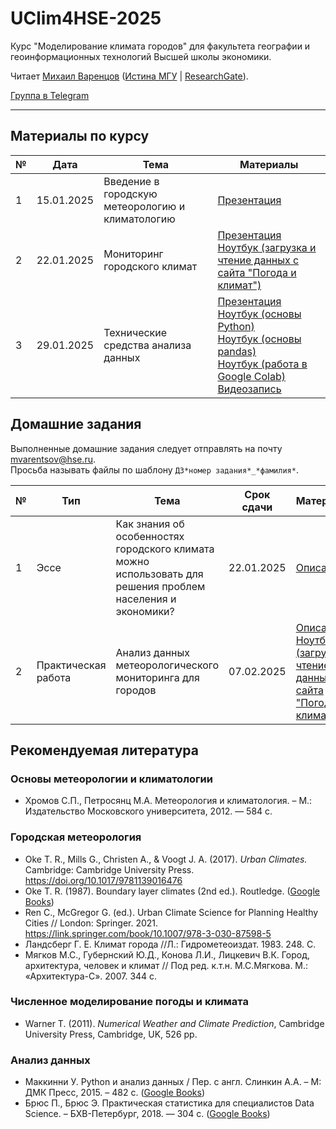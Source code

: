 # UClim4HSE-2025

Курс "Моделирование климата городов" для факультета географии и геоинформационных технологий Высшей школы экономики.  

Читает [Михаил Варенцов](https://www.hse.ru/org/persons/856269284) ([Истина МГУ](https://istina.msu.ru/workers-beta/10689047/) | [ResearchGate](https://www.researchgate.net/profile/Mikhail-Varentsov-2)).

[Группа в Telegram](https://t.me/+YWkUTuRWIDBmNDEy)

-------

## Материалы по курсу

|№| Дата | Тема | Материалы |
|-| ---- | -----| --------- |
|1| 15.01.2025| Введение в городскую метеорологию и климатологию |[Презентация](https://github.com/mvarentsov/UClim4HSE-2025/blob/main/presentations/Lecture01%20slides.pdf)|
|2| 22.01.2025| Мониторинг городского климат |[Презентация](https://github.com/mvarentsov/UClim4HSE-2025/blob/main/presentations/Lecture02%20slides.pdf)</br>[Ноутбук (загрузка и чтение данных с сайта "Погода и климат")](https://github.com/mvarentsov/UClim4HSE-2025/blob/main/scripts/Lect02_load_weaclim_example.ipynb)|
|3| 29.01.2025| Технические средства анализа данных |[Презентация](https://github.com/mvarentsov/UClim4HSE-2025/blob/main/presentations/Lecture02%20slides.pdf)</br>[Ноутбук (основы Python)](https://github.com/mvarentsov/UClim4HSE-2025/blob/main/scripts/Lect03_python_demo.ipynb)</br>[Ноутбук (основы pandas)](https://github.com/mvarentsov/UClim4HSE-2025/blob/main/scripts/Lect03_pandas_demo.ipynb)</br>[Ноутбук (работа в Google Colab)](https://github.com/mvarentsov/UClim4HSE-2025/blob/main/scripts/Lect03_Colab_demo.ipynb)</br>[Видеозапись](https://disk.yandex.ru/i/jtVYuYzs40NazA)|

## Домашние задания

Выполненные домашние задания следует отправлять на почту mvarentsov@hse.ru. </br>
Просьба называть файлы по шаблону `ДЗ*номер задания*_*фамилия*`.

|№|Тип| Тема | Срок сдачи | Материалы |
|-|---|----------|------------|---------- |
|1|Эссе|Как знания об особенностях городского климата можно использовать для решения проблем населения и экономики?| 22.01.2025 | [Описание](https://github.com/mvarentsov/UClim4HSE-2025/blob/main/homeworks/HW1.md) |
|2|Практическая работа|Анализ данных метеорологического мониторинга для городов| 07.02.2025 | [Описание](https://github.com/mvarentsov/UClim4HSE-2025/blob/main/homeworks/HW2.md) [Ноутбук (загрузка и чтение данных с сайта "Погода и климат")](https://github.com/mvarentsov/UClim4HSE-2025/blob/main/scripts/Lect02_load_weaclim_example.ipynb)|

## Рекомендуемая литература

### Основы метеорологии и климатологии
- Хромов С.П., Петросянц М.А. Метеорология и климатология. – М.: Издательство Московского университета, 2012. — 584 с.

### Городская метеорология 
- Oke T. R., Mills G., Christen A., & Voogt J. A. (2017). *Urban Climates.* Cambridge: Cambridge University Press. https://doi.org/10.1017/9781139016476
- Oke T. R. (1987). Boundary layer climates (2nd ed.). Routledge. ([Google Books](https://books.google.ru/books?hl=ru&lr=&id=RVyIAgAAQBAJ&oi=fnd&pg=PP1&dq=oke+boundary+layer+climates&ots=sDAymrb-7h&sig=Y1MTAhD93CxnCOHhp9M1T1gH8WM&redir_esc=y#v=onepage&q=oke%20boundary%20layer%20climates&f=false))
- Ren C., McGregor G. (ed.). Urban Climate Science for Planning Healthy Cities // London:  Springer. 2021.  https://link.springer.com/book/10.1007/978-3-030-87598-5 
- Ландсберг Г. Е. Климат города //Л.: Гидрометеоиздат. 1983. 248. С. 
- Мягков М.С., Губернский Ю.Д., Конова Л.И., Лицкевич В.К. Город, архитектура, человек и климат // Под ред. к.т.н. М.С.Мягкова. М.: «Архитектура-С». 2007. 344 с. 

### Численное моделирование погоды и климата 
- Warner T. (2011). *Numerical Weather and Climate Prediction*, Cambridge University Press, Cambridge, UK, 526 pp.

### Анализ данных 
-	Маккинни У. Python и анализ данных / Пер. с англ. Слинкин А.А. – М: ДМК Пресс, 2015. – 482 с. ([Google Books](https://books.google.ru/books/about/Python_%D0%B8_%D0%B0%D0%BD%D0%B0%D0%BB%D0%B8%D0%B7_%D0%B4%D0%B0%D0%BD%D0%BD%D1%8B%D1%85.html?id=YC0kEAAAQBAJ&redir_esc=y))
-	Брюс П., Брюс Э. Практическая статистика для специалистов Data Science. – БХВ-Петербург, 2018. — 304 с. ([Google Books](https://books.google.ru/books?hl=ru&lr=&id=l_6MDwAAQBAJ&oi=fnd&pg=PA5&dq=%D0%BF%D1%80%D0%B0%D0%BA%D1%82%D0%B8%D1%87%D0%B5%D1%81%D0%BA%D0%B0%D1%8F+%D1%81%D1%82%D0%B0%D1%82%D0%B8%D1%81%D1%82%D0%B8%D0%BA%D0%B0+%D0%B4%D0%BB%D1%8F+%D1%81%D0%BF%D0%B5%D1%86%D0%B8%D0%B0%D0%BB%D0%B8%D1%81%D1%82%D0%BE%D0%B2+data+science&ots=fB2sdc0NnS&sig=S7_kC8Nv2Ipg5By2UbTDVDGVvqE&redir_esc=y#v=onepage&q=%D0%BF%D1%80%D0%B0%D0%BA%D1%82%D0%B8%D1%87%D0%B5%D1%81%D0%BA%D0%B0%D1%8F%20%D1%81%D1%82%D0%B0%D1%82%D0%B8%D1%81%D1%82%D0%B8%D0%BA%D0%B0%20%D0%B4%D0%BB%D1%8F%20%D1%81%D0%BF%D0%B5%D1%86%D0%B8%D0%B0%D0%BB%D0%B8%D1%81%D1%82%D0%BE%D0%B2%20data%20science&f=false))

 
